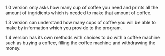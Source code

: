 1.0 version only asks how many cup of coffee you need and prints all the amount of ingridients which is needed to make that amount of coffee.

1.3 version can understand how many cups of coffee you will be able to make by information which you provide to the program.

1.4 version has its own methods with choices to do with a coffee machine such as buying a coffee, filling the coffee machine and withdrawing the money.
